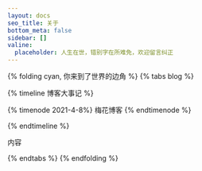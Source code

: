 ```yaml
---
layout: docs
seo_title: 关于
bottom_meta: false
sidebar: []
valine:
  placeholder: 人生在世，错别字在所难免，欢迎留言纠正
---
```

{% folding cyan, 你来到了世界的边角 %}
{% tabs blog %}
<!-- tab 博客大事记 -->
{% timeline 博客大事记 %}

{% timenode 2021-4-8%}
梅花博客
{% endtimenode %}

{% endtimeline %}
<!-- endtab -->
<!-- tab 栏目2 -->
内容
<!-- endtab -->
{% endtabs %}
{% endfolding %}